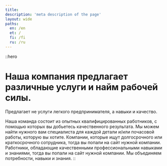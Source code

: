 ```yaml
---
title:
description: 'meta description of the page'
layout: wide
paths:
  en: /en
  et: /
  fi: /fi
  ru: /ru
---
```


::hero
# Наша компания предлагает различные услуги и найм рабочей силы.

Предлагает не услуги легкого предпринимателя, а навыки и качество.

Наша команда состоит из опытных квалифицированных работников, с помощью которых вы добьетесь качественного результата. Мы можем найти нужного вам специалиста для каждой детали и/или почасовой работы, которую вы хотите.
Компании, которые ищут долгосрочного или краткосрочного сотрудника, тогда вы попали на сайт нужной компании.
Работники, обладающие качественными профессиональными навыками и знаниями, тогда вы попали на сайт нужной компании.
Мы объединяем потребности, навыки и знания.
::
